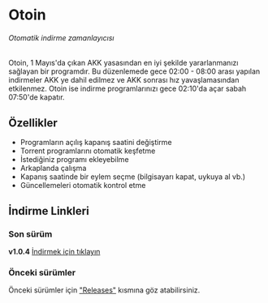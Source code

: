 # Otoin
###### Otomatik indirme zamanlayıcısı

Otoin, 1 Mayıs'da çıkan AKK yasasından en iyi şekilde yararlanmanızı sağlayan bir programdır.
Bu düzenlemede gece 02:00 - 08:00 arası yapılan indirmeler AKK ye dahil edilmez ve AKK sonrası hız yavaşlamasından etkilenmez.
Otoin ise indirme programlarınızı gece 02:10'da açar sabah 07:50'de kapatır.

## Özellikler
- Programların açılış kapanış saatini değiştirme
- Torrent programlarını otomatik keşfetme
- İstediğiniz programı ekleyebilme
- Arkaplanda çalışma
- Kapanış saatinde bir eylem seçme (bilgisayarı kapat, uykuya al vb.)
- Güncellemeleri otomatik kontrol etme

## İndirme Linkleri

### Son sürüm
**v1.0.4** [İndirmek için tıklayın](https://github.com/BekirUzun/Otoin/releases/download/v1.0.4/Otoin-v1.0.4.zip "Otoin-v1.0.4")

### Önceki sürümler
Önceki sürümler için ["Releases"](https://github.com/BekirUzun/Otoin/releases "Önceki sürümler için tıklayın") kısmına göz atabilirsiniz.
